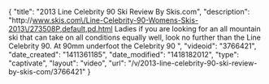 {
    "title": "2013 Line Celebrity 90 Ski Review By Skis.com",
    "description": "http:\/\/www.skis.com\/Line-Celebrity-90-Womens-Skis-2013\/273508P,default,pd.html  Ladies if you are looking for an all mountain ski that can take on all conditions equally well, look no further than the Line Celebrity 90. At 90mm underfoot the Celebrity 90 ",
    "videoid": "3766421",
    "date_created": "1411361185",
    "date_modified": "1418182012",
    "type": "captivate",
    "layout": "video",
    "url": "\/v\/2013-line-celebrity-90-ski-review-by-skis-com\/3766421"
}
